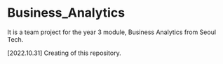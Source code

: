 # Business_Analytics
It is a team project for the year 3 module, Business Analytics from Seoul Tech.

[2022.10.31] Creating of this repository.
